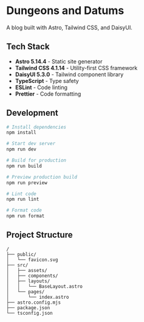 # Dungeons and Datums

A blog built with Astro, Tailwind CSS, and DaisyUI.

## Tech Stack

- **Astro 5.14.4** - Static site generator
- **Tailwind CSS 4.1.14** - Utility-first CSS framework
- **DaisyUI 5.3.0** - Tailwind component library
- **TypeScript** - Type safety
- **ESLint** - Code linting
- **Prettier** - Code formatting

## Development

```bash
# Install dependencies
npm install

# Start dev server
npm run dev

# Build for production
npm run build

# Preview production build
npm run preview

# Lint code
npm run lint

# Format code
npm run format
```

## Project Structure

```
/
├── public/
│   └── favicon.svg
├── src/
│   ├── assets/
│   ├── components/
│   ├── layouts/
│   │   └── BaseLayout.astro
│   └── pages/
│       └── index.astro
├── astro.config.mjs
├── package.json
└── tsconfig.json
```

